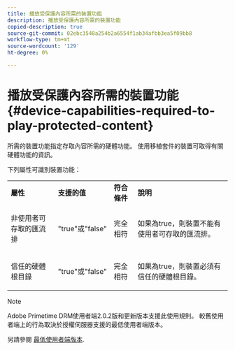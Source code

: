 ```yaml
---
title: 播放受保護內容所需的裝置功能
description: 播放受保護內容所需的裝置功能
copied-description: true
source-git-commit: 02ebc3548a254b2a6554f1ab34afbb3ea5f09bb8
workflow-type: tm+mt
source-wordcount: '129'
ht-degree: 0%

---
```


# 播放受保護內容所需的裝置功能 {#device-capabilities-required-to-play-protected-content}

所需的裝置功能指定存取內容所需的硬體功能。 使用移植套件的裝置可取得有關硬體功能的資訊。

下列屬性可識別裝置功能：

<table id="table_v3n_fks_n4"> 
 <tbody> 
  <tr> 
   <td><b>屬性</b> </td> 
   <td><b>支援的值</b> </td> 
   <td><b>符合條件</b> </td> 
   <td><b>說明</b> </td> 
  </tr> 
  <tr> 
   <td colname="1" class="- topic/entry "> <p class="- topic/p ">非使用者可存取的匯流排 </p> </td> 
   <td colname="2" class="- topic/entry "> <p class="- topic/p ">"true"或"false" </p> </td> 
   <td colname="3" class="- topic/entry "> <p class="- topic/p ">完全相符 </p> </td> 
   <td colname="4" class="- topic/entry "> <p class="- topic/p ">如果為true，則裝置不能有使用者可存取的匯流排。 </p> </td> 
  </tr> 
  <tr> 
   <td colname="1" class="- topic/entry "> <p class="- topic/p ">信任的硬體根目錄 </p> </td> 
   <td colname="2" class="- topic/entry "> <p class="- topic/p ">"true"或"false" </p> </td> 
   <td colname="3" class="- topic/entry "> <p class="- topic/p ">完全相符 </p> </td> 
   <td colname="4" class="- topic/entry "> <p class="- topic/p ">如果為true，則裝置必須有信任的硬體根目錄。 </p> </td> 
  </tr> 
 </tbody> 
</table>

>[!NOTE]
>
>Adobe Primetime DRM使用者端2.0.2版和更新版本支援此使用規則。 較舊使用者端上的行為取決於授權伺服器支援的最低使用者端版本。
>
>另請參閱 [最低使用者端版本](../../../../protecting-content/setting-up-the-sdk/setup-dev-env.md).
